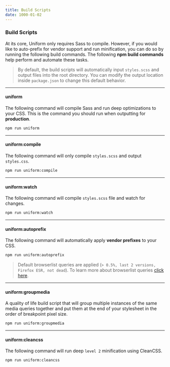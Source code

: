 ```yaml
---
title: Build Scripts
date: 1000-01-02
---
```



### Build Scripts

At its core, Uniform only requires Sass to compile. However, if you would like to auto-prefix for vendor support and run minification, you can do so by running the following build commands. The following **npm build commands** help perform and automate these tasks.

> By default, the build scripts will automatically input `styles.scss` and output files into the root directory. You can modify the output location inside `package.json` to change this default behavior.

---

#### uniform

The following command will compile Sass and run deep optimizations to your CSS. This is the command you should run when outputting for **production**.

```bash
npm run uniform
```

---

#### uniform:compile

The following command will only compile `styles.scss` and output `styles.css`.

```bash
npm run uniform:compile
```

---

#### uniform:watch

The following command will compile `styles.scss` file and watch for changes.

```bash
npm run uniform:watch
```

---

#### uniform:autoprefix

The following command will automatically apply **vendor prefixes** to your CSS. 

```bash
npm run uniform:autoprefix
```

> Default browserlist queries are applied (`> 0.5%, last 2 versions, Firefox ESR, not dead`). To learn more about browserlist queries <a class="hover.underline" href="https://github.com/browserslist/browserslist">click here</a>. 

---

#### uniform:groupmedia

A quality of life build script that will group multiple instances of the same media queries together and put them at the end of your stylesheet in the order of breakpoint pixel size.

```bash
npm run uniform:groupmedia
```

---

#### uniform:cleancss

The following command will run deep `level 2` minification using CleanCSS.

```bash
npm run uniform:cleancss
```
